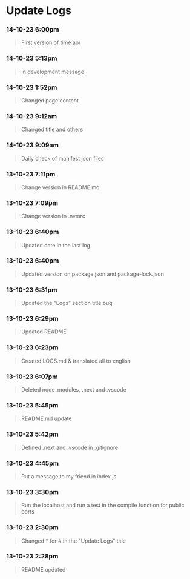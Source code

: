
# Update Logs #

### 14-10-23 6:00pm
> First version of time api

### 14-10-23 5:13pm
> In development message

### 14-10-23 1:52pm
> Changed page content

### 14-10-23 9:12am
> Changed title and others

### 14-10-23 9:09am
> Daily check of manifest json files

### 13-10-23 7:11pm
> Change version in README.md

### 13-10-23 7:09pm
> Change version in .nvmrc

### 13-10-23 6:40pm
> Updated date in the last log

### 13-10-23 6:40pm
> Updated version on package.json and package-lock.json

### 13-10-23 6:31pm
> Updated the "Logs" section title bug 

### 13-10-23 6:29pm
> Updated README

### 13-10-23 6:23pm
> Created LOGS.md & translated all to english

### 13-10-23 6:07pm
> Deleted node_modules, .next and .vscode

### 13-10-23 5:45pm
> README.md update

### 13-10-23 5:42pm
> Defined .next and .vscode in .gitignore

### 13-10-23 4:45pm
> Put a message to my friend in index.js

### 13-10-23 3:30pm
> Run the localhost and run a test in the compile function for public ports

### 13-10-23 2:30pm
> Changed * for # in the "Update Logs" title

### 13-10-23 2:28pm
> README updated